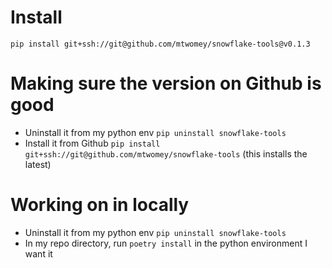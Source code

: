# Install

```
pip install git+ssh://git@github.com/mtwomey/snowflake-tools@v0.1.3
```

# Making sure the version on Github is good

* Uninstall it from my python env `pip uninstall snowflake-tools`
* Install it from Github `pip install git+ssh://git@github.com/mtwomey/snowflake-tools` (this installs the latest)

# Working on in locally

* Uninstall it from my python env `pip uninstall snowflake-tools`
* In my repo directory, run `poetry install` in the python environment I want it
